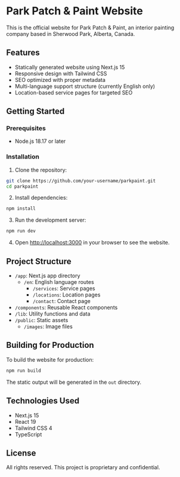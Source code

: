 # Park Patch & Paint Website

This is the official website for Park Patch & Paint, an interior painting company based in Sherwood Park, Alberta, Canada.

## Features

- Statically generated website using Next.js 15
- Responsive design with Tailwind CSS
- SEO optimized with proper metadata
- Multi-language support structure (currently English only)
- Location-based service pages for targeted SEO

## Getting Started

### Prerequisites

- Node.js 18.17 or later

### Installation

1. Clone the repository:
```bash
git clone https://github.com/your-username/parkpaint.git
cd parkpaint
```

2. Install dependencies:
```bash
npm install
```

3. Run the development server:
```bash
npm run dev
```

4. Open [http://localhost:3000](http://localhost:3000) in your browser to see the website.

## Project Structure

- `/app`: Next.js app directory
  - `/en`: English language routes
    - `/services`: Service pages
    - `/locations`: Location pages
    - `/contact`: Contact page
- `/components`: Reusable React components
- `/lib`: Utility functions and data
- `/public`: Static assets
  - `/images`: Image files

## Building for Production

To build the website for production:

```bash
npm run build
```

The static output will be generated in the `out` directory.

## Technologies Used

- Next.js 15
- React 19
- Tailwind CSS 4
- TypeScript

## License

All rights reserved. This project is proprietary and confidential.
